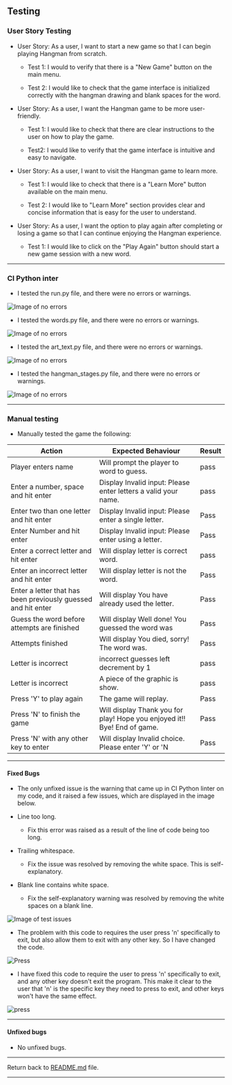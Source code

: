 ## Testing

### User Story Testing

* User Story: As a user, I want to start a new game so that I can begin playing Hangman from scratch.
  
  * Test 1: I would to verify that there is a "New Game" button on the main menu.

  * Test 2: I would like to check that the game interface is initialized correctly with the hangman drawing and blank spaces for the word.

* User Story: As a user, I want the Hangman game to be more user-friendly.
  
  * Test 1: I would like to check that there are clear instructions to the user on how to play the game.

  * Test2: I would like to verify that the game interface is intuitive and easy to navigate.

* User Story: As a user, I want to visit the Hangman game to learn more.
  
  * Test 1: I would like to check that there is a "Learn More" button available on the main menu.

  * Test 2: I would like to "Learn More" section provides clear and concise information that is easy for the user to understand.

* User Story: As a user, I want the option to play again after completing or losing a game so that I can continue enjoying the Hangman experience.
  
  * Test 1: I would like to click on the "Play Again" button should start a new game session with a new word.
---

### CI Python inter
* I tested the run.py file, and there were no errors or warnings.

![Image of no errors](/documentation/testing/no-errors.png)

* I tested the words.py file, and there were no errors or warnings.

![Image of no errors](/documentation/testing/words.png)

* I tested the art_text.py file, and there were no errors or warnings.

![Image of no errors](/documentation/testing/art-text.png)

* I tested the hangman_stages.py file, and there were no errors or warnings.

![Image of no errors](/documentation/testing/stages.png)

---

### Manual testing

* Manually tested the game the following:

| Action        | Expected Behaviour  | Result | 
| ------------- | ------------- | ------------- |
| Player enters name | Will prompt the player to word to guess. | pass |
| Enter a number, space and hit enter  | Display Invalid input: Please enter letters a valid your name. | pass |
| Enter two than one letter and hit enter | Display Invalid input: Please enter a single letter.  | Pass |
| Enter Number and hit enter | Display Invalid input: Please enter using a letter. | Pass |
| Enter a correct letter and hit enter | Will display letter is correct word. | pass |
| Enter an incorrect letter and hit enter| Will display letter is not the word. | Pass |
| Enter a letter that has been previously guessed and hit enter | Will display You have already used the letter. | Pass |
| Guess the word before attempts are finished| Will display Well done! You guessed the word was | Pass |
| Attempts finished | Will display You died, sorry! The word was. | Pass |
| Letter is incorrect | incorrect guesses left  decrement by 1 | pass | 
| Letter is incorrect | A piece of the graphic is show. | pass | 
| Press 'Y' to play again|  The game will replay. | Pass | 
| Press 'N' to finish the game | Will display Thank you for play! Hope you enjoyed it!! Bye! End of game. | Pass |
| Press 'N' with any other key to enter | Will display Invalid choice. Please enter 'Y' or 'N | Pass |
---

#### Fixed Bugs

* The only unfixed issue is the warning that came up in CI Python linter on my code, and it raised a few issues, which are displayed in the image below.

* Line too long.
  * Fix this error was raised as a result of the line of code being too long.

* Trailing whitespace.
  * Fix the issue was resolved by removing the white space. This is self-explanatory.

* Blank line contains white space.
  * Fix the self-explanatory warning was resolved by removing the white spaces on a blank line.

![Image of test issues](/documentation/testing/test-issues.png)

* The problem with this code to requires the user press 'n' specifically to exit, but also allow them to exit with any other key. So I have changed the code.

![Press](/documentation/testing/input-y.png)

* I have fixed this code to require the user to press 'n' specifically to exit, and any other key doesn't exit the program. This make it clear to the user that 'n' is the specific key they need to press to exit, and other keys won't have the same effect. 

![press](/documentation/testing/input-y:n.png)

---

#### Unfixed bugs
* No unfixed bugs.
---

Return back to [README.md](/README.md) file.

---